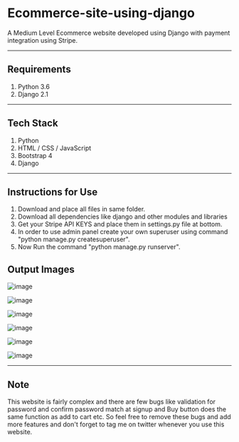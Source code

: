 # Ecommerce-site-using-django
A Medium Level Ecommerce website developed using Django with payment integration using Stripe.

---
## Requirements
1. Python 3.6
2. Django 2.1
---
## Tech Stack
1. Python
2. HTML / CSS / JavaScript
3. Bootstrap 4
4. Django
---
## Instructions for Use
1. Download and place all files in same folder.
2. Download all dependencies like django and other modules and libraries
3. Get your Stripe API KEYS and place them in settings.py file at bottom.
4. In order to use admin panel create your own superuser using command "python manage.py createsuperuser".
5. Now Run the command "python manage.py runserver".

## Output Images

![image](https://user-images.githubusercontent.com/37542929/84898543-13798b80-b0c5-11ea-8e2a-421f15a4bad0.png)


![image](https://user-images.githubusercontent.com/37542929/84898770-65baac80-b0c5-11ea-837f-09bb04e570b6.png)


![image](https://user-images.githubusercontent.com/37542929/84898851-8256e480-b0c5-11ea-87f2-b011136740b8.png)


![image](https://user-images.githubusercontent.com/37542929/84898997-b4684680-b0c5-11ea-8fc3-2e46491777c1.png)


![image](https://user-images.githubusercontent.com/37542929/84899158-e8436c00-b0c5-11ea-98ee-f2ddc97ac58f.png)


![image](https://user-images.githubusercontent.com/37542929/84899326-250f6300-b0c6-11ea-825e-75af50086f3c.png)

---

## Note
This website is fairly complex and there are few bugs like validation for password and confirm password match at signup and Buy button does the same function as add to cart etc. So feel free to remove these bugs and add more features and don't forget to tag me on twitter whenever you use this website.
